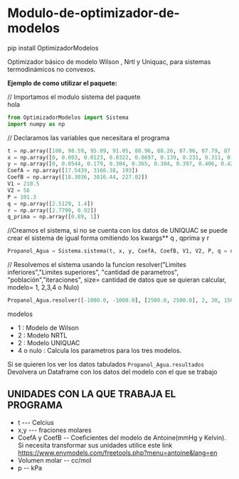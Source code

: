 # Modulo-de-optimizador-de-modelos

pip install OptimizadorModelos

Optimizador básico de modelo Wilson , Nrtl  y Uniquac, para sistemas termodinámicos no convexos. 

**Ejemplo de como utilizar el paquete:**

// Importamos el modulo sistema del paquete   
hola  
```python
from OptimizadorModelos import Sistema 
import numpy as np 
```

// Declaramos las variables que necesitara el programa

```python
t = np.array([100, 98.59, 95.09, 91.05, 88.96, 88.26, 87.96, 87.79, 87.66, 87.83, 89.34, 92.3, 97.18])
x = np.array([0, 0.003, 0.0123, 0.0322, 0.0697, 0.139, 0.231, 0.311, 0.412, 0.545, 0.73, 0.878, 1])
y = np.array([0, 0.0544, 0.179, 0.304, 0.365, 0.384, 0.397, 0.406, 0.428, 0.465, 0.567, 0.721, 1])
CoefA = np.array([17.5439, 3166.38, 193])
CoefB = np.array([18.3036, 3816.44, 227.02])
V1 = 218.5
V2 = 56
P = 101.3
q = np.array([2.5129, 1.4])
r = np.array([2.7799, 0.92])
q_prima = np.array([0.89, 1])

``` 

//Creamos el sistema, si no se cuenta con los datos de UNIQUAC se puede crear el sistema de igual forma omitiendo los kwargs** q , qprima y r  
```python
Propanol_Agua = Sistema.sistema(t, x, y, CoefA, CoefB, V1, V2, P, q = q, qprima = q_prima, r = r, Nombre= 'Propanol_Agua')
```
// Resolvemos el sistema  usando la funcion resolver("Limites inferiores","Limites superiores", "cantidad de parametros", "población","iteraciones", size= cantidad de datos que se quieran calcular, modelo= 1, 2,3,4 o Nulo)  
```python
Propanol_Agua.resolver([-1000.0, -1000.0], [2500.0, 2500.0], 2, 30, 150, size = 50, modelo= 3)
```

modelos
- 1 : Modelo de Wilson
- 2 : Modelo NRTL
- 2 : Modelo UNIQUAC
- 4 o nulo : Calcula los parametros para los tres modelos.

Si se quieren los ver los datos tabulados
`Propanol_Agua.resultados`  
Devolvera un Dataframe con los datos del modelo con el que se trabajo 

## UNIDADES CON LA QUE TRABAJA EL PROGRAMA

* t --- Celcius 
* x,y --- fraciones molares
* CoefA y CoefB -- Coeficientes del modelo de Antoine(mmHg y Kelvin). 
Si necesita transformar sus unidades utilice este link https://www.envmodels.com/freetools.php?menu=antoine&lang=en
* Volumen molar -- cc/mol
* p -- kPa


